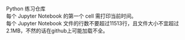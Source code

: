 Python 练习仓库  
每个 Jupyter Notebook 的第一个 cell 需打印当前时间。  
每个 Jupyter Notebook 文件的行数不要超过11513行，且文件大小不宜超过2.1MB，不然的话在github上可能加载不全。  
